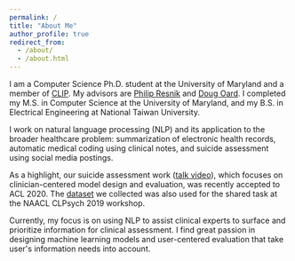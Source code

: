 ```yaml
---
permalink: /
title: "About Me"
author_profile: true
redirect_from: 
  - /about/
  - /about.html
---
```


I am a Computer Science Ph.D. student at the University of Maryland and a member of [CLIP](https://wiki.umiacs.umd.edu/clip/index.php/Main_Page). My advisors are [Philip Resnik](http://users.umiacs.umd.edu/~resnik/) and [Doug Oard](https://user.eng.umd.edu/~oard/). I completed my M.S. in Computer Science at the University of Maryland, and my B.S. in Electrical Engineering at National Taiwan University.

I work on natural language processing (NLP) and its application to the broader healthcare problem: summarization of electronic health records, automatic medical coding using clinical notes, and suicide assessment using social media postings.

As a highlight, our suicide assessment work ([talk video](https://slideslive.com/38929150/a-prioritization-model-for-suicidality-risk-assessment)), which focuses on clinician-centered model design and evaluation, was recently accepted to ACL 2020. The [dataset](http://legacydirs.umiacs.umd.edu/~resnik/umd_reddit_suicidality_dataset.html) we collected was also used for the shared task at the NAACL CLPsych 2019 workshop.

Currently, my focus is on using NLP to assist clinical experts to surface and prioritize information for clinical assessment. I find great passion in designing machine learning models and user-centered evaluation that take user's information needs into account.
